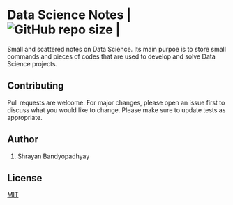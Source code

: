 # Data Science Notes | ![GitHub repo size](https://img.shields.io/github/repo-size/mr-shrayan/DataScienceNotes) |
Small and scattered notes on Data Science. Its main purpoe is to store small commands and pieces of codes that are used to develop and solve Data Science projects. 



## Contributing
Pull requests are welcome. For major changes, please open an issue first to discuss what you would like to change.
Please make sure to update tests as appropriate.

## Author
 1) Shrayan Bandyopadhyay

## License
[MIT](https://choosealicense.com/licenses/mit/)
